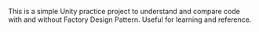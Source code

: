 This is a simple Unity practice project to understand and compare code with and without Factory Design Pattern. Useful for learning and reference. 
